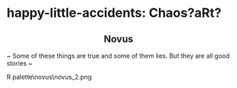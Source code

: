 # happy-little-accidents: Chaos?aRt?

<h2 align = "center">
    Novus
</h2> 


~ Some of these things are true and some of them lies. But they are all good stories ~

R palette\novus\novus_2.png
